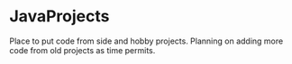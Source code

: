 # JavaProjects
Place to put code from side and hobby projects.
Planning on adding more code from old projects as time permits.
